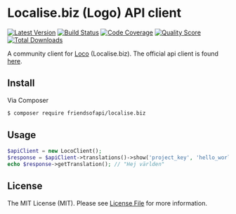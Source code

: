 # Localise.biz (Logo) API client

[![Latest Version](https://img.shields.io/github/release/FriendsOfApi/localise.biz.svg?style=flat-square)](https://github.com/FriendsOfApi/localise.biz/releases)
[![Build Status](https://img.shields.io/travis/FriendsOfApi/localise.biz.svg?style=flat-square)](https://travis-ci.org/FriendsOfApi/localise.biz)
[![Code Coverage](https://img.shields.io/scrutinizer/coverage/g/FriendsOfApi/localise.biz.svg?style=flat-square)](https://scrutinizer-ci.com/g/FriendsOfApi/localise.biz)
[![Quality Score](https://img.shields.io/scrutinizer/g/FriendsOfApi/localise.biz.svg?style=flat-square)](https://scrutinizer-ci.com/g/FriendsOfApi/localise.biz)
[![Total Downloads](https://img.shields.io/packagist/dt/friendsofapi/localise.biz.svg?style=flat-square)](https://packagist.org/packages/FriendsOfApi/localise.biz)


A community client for [Loco](https://localise.biz) (Localise.biz). The official api client is found [here](https://github.com/loco/loco-php-sdk).

## Install

Via Composer

``` bash
$ composer require friendsofapi/localise.biz
```

## Usage

```php
$apiClient = new LocoClient();
$response = $apiClient->translations()->show('project_key', 'hello_world', 'sv');
echo $response->getTranslation(); // "Hej världen"
```

## License

The MIT License (MIT). Please see [License File](LICENSE) for more information.
